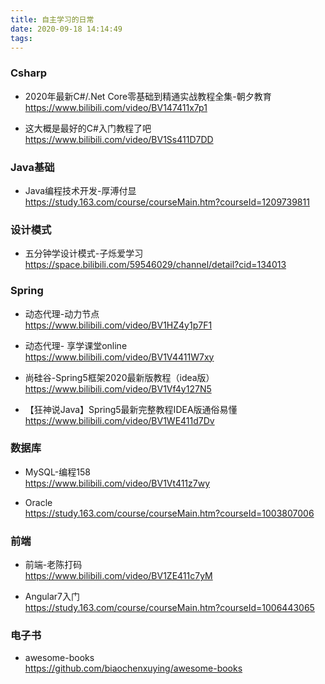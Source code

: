 ```yaml
---
title: 自主学习的日常
date: 2020-09-18 14:14:49
tags:
---
```


### Csharp
* 2020年最新C#/.Net Core零基础到精通实战教程全集-朝夕教育  
https://www.bilibili.com/video/BV147411x7p1

* 这大概是最好的C#入门教程了吧  
https://www.bilibili.com/video/BV1Ss411D7DD  

### Java基础
* Java编程技术开发-厚溥付显  
https://study.163.com/course/courseMain.htm?courseId=1209739811

### 设计模式
* 五分钟学设计模式-子烁爱学习  
https://space.bilibili.com/59546029/channel/detail?cid=134013


### Spring

* 动态代理-动力节点  
https://www.bilibili.com/video/BV1HZ4y1p7F1

* 动态代理-
享学课堂online  
https://www.bilibili.com/video/BV1V4411W7xy

* 尚硅谷-Spring5框架2020最新版教程（idea版） 
https://www.bilibili.com/video/BV1Vf4y127N5

* 【狂神说Java】Spring5最新完整教程IDEA版通俗易懂  
https://www.bilibili.com/video/BV1WE411d7Dv



### 数据库

* MySQL-编程158  
https://www.bilibili.com/video/BV1Vt411z7wy


* Oracle  
https://study.163.com/course/courseMain.htm?courseId=1003807006  


### 前端

* 前端-老陈打码  
https://www.bilibili.com/video/BV1ZE411c7yM

* Angular7入门  
https://study.163.com/course/courseMain.htm?courseId=1006443065


### 电子书

* awesome-books  
https://github.com/biaochenxuying/awesome-books


